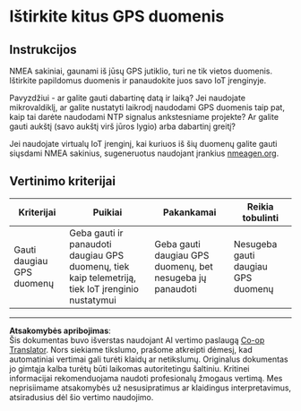 <!--
CO_OP_TRANSLATOR_METADATA:
{
  "original_hash": "bded364fc06ce37d7a76aed3be1ba73a",
  "translation_date": "2025-08-28T19:39:41+00:00",
  "source_file": "3-transport/lessons/1-location-tracking/assignment.md",
  "language_code": "lt"
}
-->
# Ištirkite kitus GPS duomenis

## Instrukcijos

NMEA sakiniai, gaunami iš jūsų GPS jutiklio, turi ne tik vietos duomenis. Ištirkite papildomus duomenis ir panaudokite juos savo IoT įrenginyje.

Pavyzdžiui - ar galite gauti dabartinę datą ir laiką? Jei naudojate mikrovaldiklį, ar galite nustatyti laikrodį naudodami GPS duomenis taip pat, kaip tai darėte naudodami NTP signalus ankstesniame projekte? Ar galite gauti aukštį (savo aukštį virš jūros lygio) arba dabartinį greitį?

Jei naudojate virtualų IoT įrenginį, kai kuriuos iš šių duomenų galite gauti siųsdami NMEA sakinius, sugeneruotus naudojant įrankius [nmeagen.org](https://www.nmeagen.org).

## Vertinimo kriterijai

| Kriterijai | Puikiai | Pakankamai | Reikia tobulinti |
| ---------- | ------- | ---------- | ---------------- |
| Gauti daugiau GPS duomenų | Geba gauti ir panaudoti daugiau GPS duomenų, tiek kaip telemetriją, tiek IoT įrenginio nustatymui | Geba gauti daugiau GPS duomenų, bet nesugeba jų panaudoti | Nesugeba gauti daugiau GPS duomenų |

---

**Atsakomybės apribojimas**:  
Šis dokumentas buvo išverstas naudojant AI vertimo paslaugą [Co-op Translator](https://github.com/Azure/co-op-translator). Nors siekiame tikslumo, prašome atkreipti dėmesį, kad automatiniai vertimai gali turėti klaidų ar netikslumų. Originalus dokumentas jo gimtąja kalba turėtų būti laikomas autoritetingu šaltiniu. Kritinei informacijai rekomenduojama naudoti profesionalų žmogaus vertimą. Mes neprisiimame atsakomybės už nesusipratimus ar klaidingus interpretavimus, atsiradusius dėl šio vertimo naudojimo.
